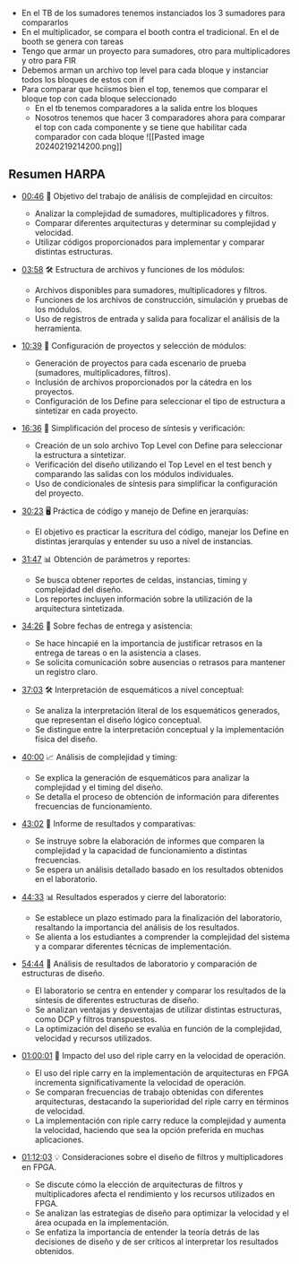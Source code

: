 - En el TB de los sumadores tenemos instanciados los 3 sumadores para compararlos
- En el multiplicador, se compara el booth contra el tradicional. En el de booth se genera con tareas
- Tengo que armar un proyecto para sumadores, otro para multiplicadores y otro para FIR
- Debemos arman un archivo top level para cada bloque y instanciar todos los bloques de estos con if
- Para comparar que hciismos bien el top, tenemos que comparar el bloque top con cada bloque seleccionado
	- En el tb tenemos comparadores a la salida entre los bloques
	- Nosotros tenemos que hacer 3 comparadores ahora para comparar el top con cada componente y se tiene que habilitar cada comparador con cada bloque
![[Pasted image 20240219214200.png]]














## Resumen HARPA

- [00:46](https://www.youtube.com/watch?v=6e_r3Ia1vcs&t=46s) 📝 Objetivo del trabajo de análisis de complejidad en circuitos:

  - Analizar la complejidad de sumadores, multiplicadores y filtros.
  - Comparar diferentes arquitecturas y determinar su complejidad y velocidad.
  - Utilizar códigos proporcionados para implementar y comparar distintas estructuras.

- [03:58](https://www.youtube.com/watch?v=6e_r3Ia1vcs&t=238s) 🛠️ Estructura de archivos y funciones de los módulos:

  - Archivos disponibles para sumadores, multiplicadores y filtros.
  - Funciones de los archivos de construcción, simulación y pruebas de los módulos.
  - Uso de registros de entrada y salida para focalizar el análisis de la herramienta.

- [10:39](https://www.youtube.com/watch?v=6e_r3Ia1vcs&t=639s) 🧩 Configuración de proyectos y selección de módulos:

  - Generación de proyectos para cada escenario de prueba (sumadores, multiplicadores, filtros).
  - Inclusión de archivos proporcionados por la cátedra en los proyectos.
  - Configuración de los Define para seleccionar el tipo de estructura a sintetizar en cada proyecto.

- [16:36](https://www.youtube.com/watch?v=6e_r3Ia1vcs&t=996s) 🔄 Simplificación del proceso de síntesis y verificación:

  - Creación de un solo archivo Top Level con Define para seleccionar la estructura a sintetizar.
  - Verificación del diseño utilizando el Top Level en el test bench y comparando las salidas con los módulos individuales.
  - Uso de condicionales de síntesis para simplificar la configuración del proyecto.



- [30:23](https://youtu.be/6e_r3Ia1vcs?t=1823s) 🖥️ Práctica de código y manejo de Define en jerarquías:
  - El objetivo es practicar la escritura del código, manejar los Define en distintas jerarquías y entender su uso a nivel de instancias.

- [31:47](https://youtu.be/6e_r3Ia1vcs?t=1907s) 📊 Obtención de parámetros y reportes:
  - Se busca obtener reportes de celdas, instancias, timing y complejidad del diseño.
  - Los reportes incluyen información sobre la utilización de la arquitectura sintetizada.
















- [34:26](https://youtu.be/6e_r3Ia1vcs?t=2066s) 📅 Sobre fechas de entrega y asistencia:
  - Se hace hincapié en la importancia de justificar retrasos en la entrega de tareas o en la asistencia a clases.
  - Se solicita comunicación sobre ausencias o retrasos para mantener un registro claro.

- [37:03](https://youtu.be/6e_r3Ia1vcs?t=2223s) 🛠️ Interpretación de esquemáticos a nivel conceptual:
  - Se analiza la interpretación literal de los esquemáticos generados, que representan el diseño lógico conceptual.
  - Se distingue entre la interpretación conceptual y la implementación física del diseño.

- [40:00](https://youtu.be/6e_r3Ia1vcs?t=2400s) 📈 Análisis de complejidad y timing:
  - Se explica la generación de esquemáticos para analizar la complejidad y el timing del diseño.
  - Se detalla el proceso de obtención de información para diferentes frecuencias de funcionamiento.

- [43:02](https://youtu.be/6e_r3Ia1vcs?t=2582s) 📑 Informe de resultados y comparativas:
  - Se instruye sobre la elaboración de informes que comparen la complejidad y la capacidad de funcionamiento a distintas frecuencias.
  - Se espera un análisis detallado basado en los resultados obtenidos en el laboratorio.

- [44:33](https://youtu.be/6e_r3Ia1vcs?t=2673s) 📊 Resultados esperados y cierre del laboratorio:
  - Se establece un plazo estimado para la finalización del laboratorio, resaltando la importancia del análisis de los resultados.
  - Se alienta a los estudiantes a comprender la complejidad del sistema y a comparar diferentes técnicas de implementación.



- [54:44](https://www.youtube.com/watch?v=6e_r3Ia1vcs&t=3284s) 🧠 Análisis de resultados de laboratorio y comparación de estructuras de diseño.

  - El laboratorio se centra en entender y comparar los resultados de la síntesis de diferentes estructuras de diseño.
  - Se analizan ventajas y desventajas de utilizar distintas estructuras, como DCP y filtros transpuestos.
  - La optimización del diseño se evalúa en función de la complejidad, velocidad y recursos utilizados.

- [01:00:01](https://www.youtube.com/watch?v=6e_r3Ia1vcs&t=3601s) 🔄 Impacto del uso del riple carry en la velocidad de operación.

  - El uso del riple carry en la implementación de arquitecturas en FPGA incrementa significativamente la velocidad de operación.
  - Se comparan frecuencias de trabajo obtenidas con diferentes arquitecturas, destacando la superioridad del riple carry en términos de velocidad.
  - La implementación con riple carry reduce la complejidad y aumenta la velocidad, haciendo que sea la opción preferida en muchas aplicaciones.

- [01:12:03](https://www.youtube.com/watch?v=6e_r3Ia1vcs&t=4323s) 💡 Consideraciones sobre el diseño de filtros y multiplicadores en FPGA.

  - Se discute cómo la elección de arquitecturas de filtros y multiplicadores afecta el rendimiento y los recursos utilizados en FPGA.
  - Se analizan las estrategias de diseño para optimizar la velocidad y el área ocupada en la implementación.
  - Se enfatiza la importancia de entender la teoría detrás de las decisiones de diseño y de ser críticos al interpretar los resultados obtenidos.



